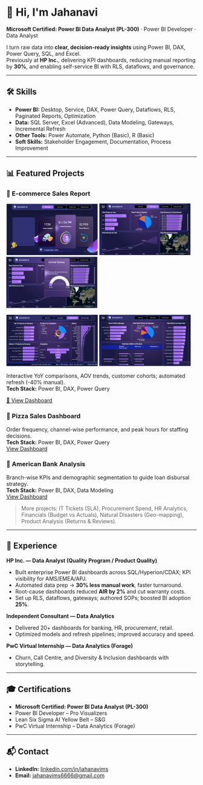 # 👋 Hi, I'm Jahanavi 

**Microsoft Certified: Power BI Data Analyst (PL-300)** · Power BI Developer · Data Analyst  

I turn raw data into **clear, decision-ready insights** using Power BI, DAX, Power Query, SQL, and Excel.  
Previously at **HP Inc.**, delivering KPI dashboards, reducing manual reporting by **30%**, and enabling self-service BI with RLS, dataflows, and governance.

---

## 🛠 Skills
- **Power BI:** Desktop, Service, DAX, Power Query, Dataflows, RLS, Paginated Reports, Optimization  
- **Data:** SQL Server, Excel (Advanced), Data Modeling, Gateways, Incremental Refresh  
- **Other Tools:** Power Automate, Python (Basic), R (Basic)  
- **Soft Skills:** Stakeholder Engagement, Documentation, Process Improvement  

---

## 📊 Featured Projects

### 🛒 E-commerce Sales Report

<p float="left">
  <img src="/assets/Ecommerce_Overview.png" width="48%">
  <img src="/assets/Ecomerce_Sales Page.png" width="48%">
  <img src="/assets/Sales_page.png" width="48%">
</p>

<p float="left">
  <img src="/assets/Ecommerce_Product View.png" width="48%">
  <img src="/assets/Ecomerce_Employee Page.png" width="48%">
</p>

Interactive YoY comparisons, AOV trends, customer cohorts; automated refresh (-40% manual).  
**Tech Stack:** Power BI, DAX, Power Query  

[🔗 View Dashboard](#)


### 🍕 Pizza Sales Dashboard
Order frequency, channel-wise performance, and peak hours for staffing decisions.  
**Tech Stack:** Power BI, DAX, Power Query  
[View Dashboard](#)

### 🏦 American Bank Analysis
Branch-wise KPIs and demographic segmentation to guide loan disbursal strategy.  
**Tech Stack:** Power BI, DAX, Data Modeling  
[View Dashboard](#)



> More projects: IT Tickets (SLA), Procurement Spend, HR Analytics, Financials (Budget vs Actuals), Natural Disasters (Geo-mapping), Product Analysis (Returns & Reviews).

---

## 💼 Experience

**HP Inc. — Data Analyst (Quality Program / Product Quality)**  
- Built enterprise Power BI dashboards across SQL/Hyperion/CDAX; KPI visibility for AMS/EMEA/APJ.  
- Automated data prep → **30% less manual work**, faster turnaround.  
- Root-cause dashboards reduced **AIR by 2%** and cut warranty costs.  
- Set up RLS, dataflows, gateways; authored SOPs; boosted BI adoption **25%**.

**Independent Consultant — Data Analytics**  
- Delivered 20+ dashboards for banking, HR, procurement, retail.  
- Optimized models and refresh pipelines; improved accuracy and speed.

**PwC Virtual Internship — Data Analytics (Forage)**  
- Churn, Call Centre, and Diversity & Inclusion dashboards with storytelling.

---

## 🎓 Certifications
- **Microsoft Certified: Power BI Data Analyst (PL-300)**  
- Power BI Developer – Pro Visualizers  
- Lean Six Sigma AI Yellow Belt – S&G  
- PwC Virtual Internship – Data Analytics (Forage)

---

## 📬 Contact
- **LinkedIn:** [linkedin.com/in/jahanavims](https://linkedin.com/in/jahanavims)  
- **Email:** jahanavims6666@gmail.com
